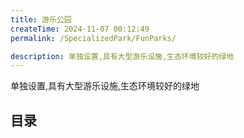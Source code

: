 ```yaml
---
title: 游乐公园
createTime: 2024-11-07 00:12:49
permalink: /SpecializedPark/FunParks/

description: 单独设置,具有大型游乐设施,生态环境较好的绿地
---
```


单独设置,具有大型游乐设施,生态环境较好的绿地

## 目录

